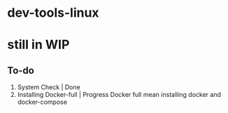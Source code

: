 # dev-tools-linux

# still in WIP

## To-do 
1. System Check | Done
2. Installing Docker-full | Progress
    Docker full mean installing docker and docker-compose
